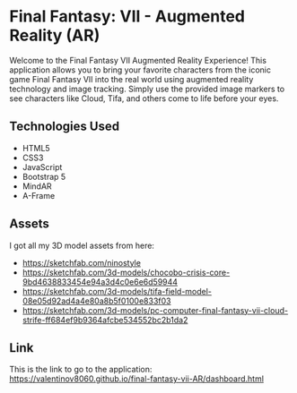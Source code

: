 # Final Fantasy: VII - Augmented Reality (AR) 

Welcome to the Final Fantasy VII Augmented Reality Experience! This application allows you to bring your favorite characters from the iconic game Final Fantasy VII into the real world using augmented reality technology and image tracking. Simply use the provided image markers to see characters like Cloud, Tifa, and others come to life before your eyes.

## Technologies Used

- HTML5
- CSS3
- JavaScript
- Bootstrap 5
- MindAR
- A-Frame

## Assets

I got all my 3D model assets from here:
- https://sketchfab.com/ninostyle
- https://sketchfab.com/3d-models/chocobo-crisis-core-9bd4638833454e94a3d4c0e6e6d59944
- https://sketchfab.com/3d-models/tifa-field-model-08e05d92ad4a4e80a8b5f0100e833f03
- https://sketchfab.com/3d-models/pc-computer-final-fantasy-vii-cloud-strife-ff684ef9b9364afcbe534552bc2b1da2

## Link

This is the link to go to the application:
https://valentinov8060.github.io/final-fantasy-vii-AR/dashboard.html
